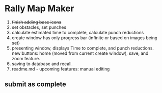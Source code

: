 # Rally Map Maker

1. ~~finish adding base icons~~
2. set obstacles, set punches
3. calculate estimated time to complete, calculate punch reductions
4. create window has only progress bar (infinite or based on images being set)
5. presenting window, displays Time to complete, and punch reductions. new buttons: home (moved from current create window), save, and zoom feature.    
6. saving to database and recall.  
7. readme.md - upcoming features: manual editing

## submit as complete



